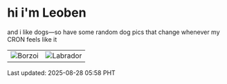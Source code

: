 # hi i'm Leoben

and i like dogs—so have some random dog pics that change whenever my CRON feels like it

|  |  |
|--------|----------|
| ![Borzoi](https://random-dog-vercel.vercel.app/api/random-borzoi?v=1756331924) | ![Labrador](https://random-dog-vercel.vercel.app/api/random-labrador?v=1756331924) |

Last updated: 2025-08-28 05:58 PHT
